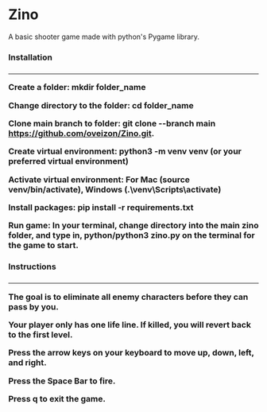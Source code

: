 # Zino
A basic shooter game made with python's Pygame library.


<h3>Installation<h3>
<hr>

Create a folder: mkdir folder_name

Change directory to the folder: cd folder_name

Clone main branch to folder: git clone --branch main https://github.com/oveizon/Zino.git.

Create virtual environment: python3 -m venv venv (or your preferred virtual environment)

Activate virtual environment: For Mac (source venv/bin/activate), Windows (.\venv\Scripts\activate)

Install packages: pip install -r requirements.txt

Run game: In your terminal, change directory into the main zino folder, and type in, python/python3 zino.py on the terminal for the game to start.


<h3>Instructions<h3>
<hr>

The goal is to eliminate all enemy characters before they can pass by you.

Your player only has one life line. If killed, you will revert back to the first level.

Press the arrow keys on your keyboard to move up, down, left, and right.

Press the Space Bar to fire.

Press q to exit the game.





